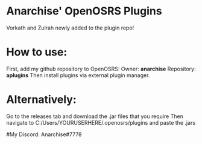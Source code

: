 # Anarchise' OpenOSRS Plugins
Vorkath and Zulrah newly added to the plugin repo!

# How to use:

First, add my github repository to OpenOSRS:
Owner: **anarchise**
Repository: **aplugins**
Then install plugins via external plugin manager.

# Alternatively:

Go to the releases tab and download the .jar files that you require
Then navigate to C:/Users/YOURUSERHERE/.openosrs/plugins and paste the .jars 

#My Discord:
Anarchise#7778
